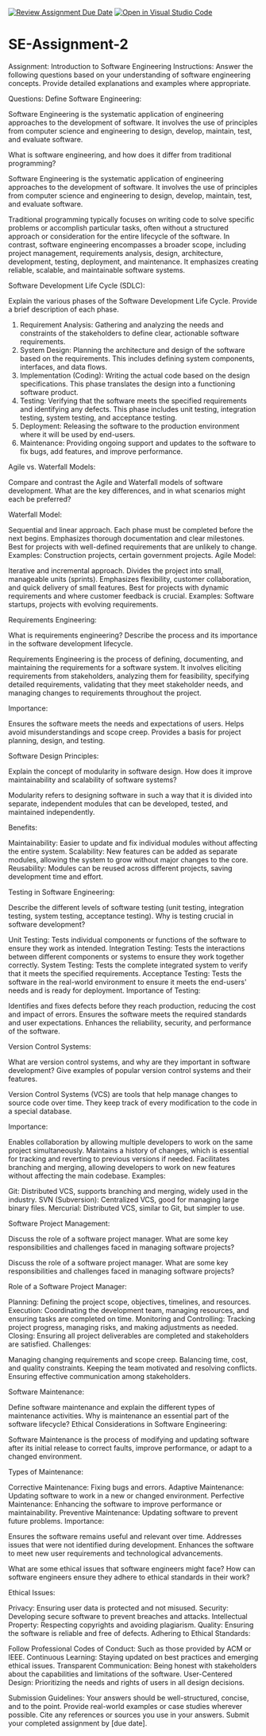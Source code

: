 [![Review Assignment Due Date](https://classroom.github.com/assets/deadline-readme-button-24ddc0f5d75046c5622901739e7c5dd533143b0c8e959d652212380cedb1ea36.svg)](https://classroom.github.com/a/-ucQIGTc)
[![Open in Visual Studio Code](https://classroom.github.com/assets/open-in-vscode-718a45dd9cf7e7f842a935f5ebbe5719a5e09af4491e668f4dbf3b35d5cca122.svg)](https://classroom.github.com/online_ide?assignment_repo_id=15245334&assignment_repo_type=AssignmentRepo)
# SE-Assignment-2
Assignment: Introduction to Software Engineering
Instructions:
Answer the following questions based on your understanding of software engineering concepts. Provide detailed explanations and examples where appropriate.

Questions:
Define Software Engineering: 

Software Engineering is the systematic application of engineering approaches to the development of software. It involves the use of principles from computer science and engineering to design, develop, maintain, test, and evaluate software.

What is software engineering, and how does it differ from traditional programming?

Software Engineering is the systematic application of engineering approaches to the development of software. It involves the use of principles from computer science and engineering to design, develop, maintain, test, and evaluate software.

Traditional programming typically focuses on writing code to solve specific problems or accomplish particular tasks, often without a structured approach or consideration for the entire lifecycle of the software. In contrast, software engineering encompasses a broader scope, including project management, requirements analysis, design, architecture, development, testing, deployment, and maintenance. It emphasizes creating reliable, scalable, and maintainable software systems.

Software Development Life Cycle (SDLC):

Explain the various phases of the Software Development Life Cycle. Provide a brief description of each phase.

1. Requirement Analysis: Gathering and analyzing the needs and constraints of the stakeholders to define clear, actionable software requirements.
2. System Design: Planning the architecture and design of the software based on the requirements. This includes defining system components, interfaces, and data flows.
3. Implementation (Coding): Writing the actual code based on the design specifications. This phase translates the design into a functioning software product.
4. Testing: Verifying that the software meets the specified requirements and identifying any defects. This phase includes unit testing, integration testing, system testing, and acceptance testing.
5. Deployment: Releasing the software to the production environment where it will be used by end-users.
6. Maintenance: Providing ongoing support and updates to the software to fix bugs, add features, and improve performance.


Agile vs. Waterfall Models:

Compare and contrast the Agile and Waterfall models of software development. What are the key differences, and in what scenarios might each be preferred?

Waterfall Model:

Sequential and linear approach.
Each phase must be completed before the next begins.
Emphasizes thorough documentation and clear milestones.
Best for projects with well-defined requirements that are unlikely to change.
Examples: Construction projects, certain government projects.
Agile Model:

Iterative and incremental approach.
Divides the project into small, manageable units (sprints).
Emphasizes flexibility, customer collaboration, and quick delivery of small features.
Best for projects with dynamic requirements and where customer feedback is crucial.
Examples: Software startups, projects with evolving requirements.


Requirements Engineering:

What is requirements engineering? Describe the process and its importance in the software development lifecycle.

Requirements Engineering is the process of defining, documenting, and maintaining the requirements for a software system. It involves eliciting requirements from stakeholders, analyzing them for feasibility, specifying detailed requirements, validating that they meet stakeholder needs, and managing changes to requirements throughout the project.

Importance:

Ensures the software meets the needs and expectations of users.
Helps avoid misunderstandings and scope creep.
Provides a basis for project planning, design, and testing.


Software Design Principles:

Explain the concept of modularity in software design. How does it improve maintainability and scalability of software systems?

Modularity refers to designing software in such a way that it is divided into separate, independent modules that can be developed, tested, and maintained independently.

Benefits:

Maintainability: Easier to update and fix individual modules without affecting the entire system.
Scalability: New features can be added as separate modules, allowing the system to grow without major changes to the core.
Reusability: Modules can be reused across different projects, saving development time and effort.


Testing in Software Engineering:

Describe the different levels of software testing (unit testing, integration testing, system testing, acceptance testing). Why is testing crucial in software development?

Unit Testing: Tests individual components or functions of the software to ensure they work as intended.
Integration Testing: Tests the interactions between different components or systems to ensure they work together correctly.
System Testing: Tests the complete integrated system to verify that it meets the specified requirements.
Acceptance Testing: Tests the software in the real-world environment to ensure it meets the end-users' needs and is ready for deployment.
Importance of Testing:

Identifies and fixes defects before they reach production, reducing the cost and impact of errors.
Ensures the software meets the required standards and user expectations.
Enhances the reliability, security, and performance of the software.


Version Control Systems:

What are version control systems, and why are they important in software development? Give examples of popular version control systems and their features.

Version Control Systems (VCS) are tools that help manage changes to source code over time. They keep track of every modification to the code in a special database.

Importance:

Enables collaboration by allowing multiple developers to work on the same project simultaneously.
Maintains a history of changes, which is essential for tracking and reverting to previous versions if needed.
Facilitates branching and merging, allowing developers to work on new features without affecting the main codebase.
Examples:

Git: Distributed VCS, supports branching and merging, widely used in the industry.
SVN (Subversion): Centralized VCS, good for managing large binary files.
Mercurial: Distributed VCS, similar to Git, but simpler to use.


Software Project Management:

Discuss the role of a software project manager. What are some key responsibilities and challenges faced in managing software projects?

Discuss the role of a software project manager. What are some key responsibilities and challenges faced in managing software projects?

Role of a Software Project Manager:

Planning: Defining the project scope, objectives, timelines, and resources.
Execution: Coordinating the development team, managing resources, and ensuring tasks are completed on time.
Monitoring and Controlling: Tracking project progress, managing risks, and making adjustments as needed.
Closing: Ensuring all project deliverables are completed and stakeholders are satisfied.
Challenges:

Managing changing requirements and scope creep.
Balancing time, cost, and quality constraints.
Keeping the team motivated and resolving conflicts.
Ensuring effective communication among stakeholders.



Software Maintenance:

Define software maintenance and explain the different types of maintenance activities. Why is maintenance an essential part of the software lifecycle?
Ethical Considerations in Software Engineering:


Software Maintenance is the process of modifying and updating software after its initial release to correct faults, improve performance, or adapt to a changed environment.

Types of Maintenance:

Corrective Maintenance: Fixing bugs and errors.
Adaptive Maintenance: Updating software to work in a new or changed environment.
Perfective Maintenance: Enhancing the software to improve performance or maintainability.
Preventive Maintenance: Updating software to prevent future problems.
Importance:

Ensures the software remains useful and relevant over time.
Addresses issues that were not identified during development.
Enhances the software to meet new user requirements and technological advancements.



What are some ethical issues that software engineers might face? How can software engineers ensure they adhere to ethical standards in their work?


Ethical Issues:

Privacy: Ensuring user data is protected and not misused.
Security: Developing secure software to prevent breaches and attacks.
Intellectual Property: Respecting copyrights and avoiding plagiarism.
Quality: Ensuring the software is reliable and free of defects.
Adhering to Ethical Standards:

Follow Professional Codes of Conduct: Such as those provided by ACM or IEEE.
Continuous Learning: Staying updated on best practices and emerging ethical issues.
Transparent Communication: Being honest with stakeholders about the capabilities and limitations of the software.
User-Centered Design: Prioritizing the needs and rights of users in all design decisions.


Submission Guidelines:
Your answers should be well-structured, concise, and to the point.
Provide real-world examples or case studies wherever possible.
Cite any references or sources you use in your answers.
Submit your completed assignment by [due date].
